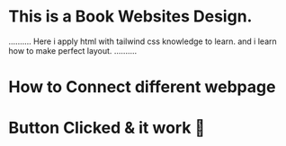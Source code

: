# This is a Book Websites Design. 
..........
Here i apply html with tailwind css knowledge to learn.
and i learn how to make perfect layout. 
..........

# How to Connect different webpage 
# Button Clicked & it work 🤛

